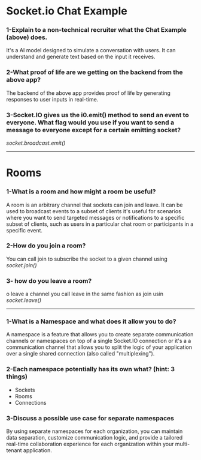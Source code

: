 # Socket.io Chat Example

### 1-Explain to a non-technical recruiter what the Chat Example (above) does.
It's a AI model designed to simulate a conversation with users. It can understand and generate text based on the input it receives.
### 2-What proof of life are we getting on the backend from the above app?
The backend of the above app provides proof of life by generating responses to user inputs in real-time.
### 3-Socket.IO gives us the i0.emit() method to send an event to everyone. What flag would you use if you want to send a message to everyone except for a certain emitting socket?
*socket.broadcast.emit()*
*** 
# Rooms
### 1-What is a room and how might a room be useful?
A room is an arbitrary channel that sockets can join and leave. It can be used to broadcast events to a subset of clients 
it's useful for scenarios where you want to send targeted messages or notifications to a specific subset of clients, such as users in a particular chat room or participants in a specific event.
### 2-How do you join a room?
You can call join to subscribe the socket to a given channel using *socket.join()* 
### 3- how do you leave a room?
o leave a channel you call leave in the same fashion as join usin *socket.leave()* 
***
### 1-What is a Namespace and what does it allow you to do?
A namespace is a feature that allows you to create separate communication channels or namespaces on top of a single Socket.IO connection 
or it's a a communication channel that allows you to split the logic of your application over a single shared connection (also called "multiplexing").
### 2-Each namespace potentially has its own what? (hint: 3 things)
- Sockets
- Rooms
- Connections
### 3-Discuss a possible use case for separate namespaces
By using separate namespaces for each organization, you can maintain data separation, customize communication logic, and provide a tailored real-time collaboration experience for each organization within your multi-tenant application.









